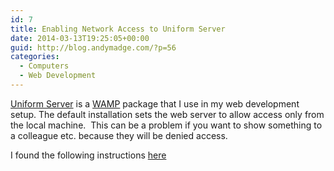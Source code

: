 ```yaml
---
id: 7
title: Enabling Network Access to Uniform Server
date: 2014-03-13T19:25:05+00:00
guid: http://blog.andymadge.com/?p=56
categories:
  - Computers
  - Web Development
---
```

<a target="_blank" href="http://www.uniformserver.com/">Uniform Server</a> is a <a target="_blank" href="http://en.wikipedia.org/wiki/WAMP">WAMP</a> package that I use in my web development setup. The default installation sets the web server to allow access only from the local machine.  This can be a problem if you want to show something to a colleague etc. because they will be denied access.

I found the following instructions [here](http://teachageek.com/2006/07/18/how-to-enable-the-uniform-server-for-public-access.aspx)